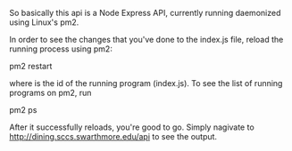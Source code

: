 So basically this api is a Node Express API, currently running daemonized
using Linux's pm2. 

In order to see the changes that you've done to the index.js file, reload
the running process using pm2:

pm2 restart <id>

where <id> is the id of the running program (index.js). To see the list of 
running programs on pm2, run

pm2 ps

After it successfully reloads, you're good to go. Simply nagivate to 
http://dining.sccs.swarthmore.edu/api to see the output.
